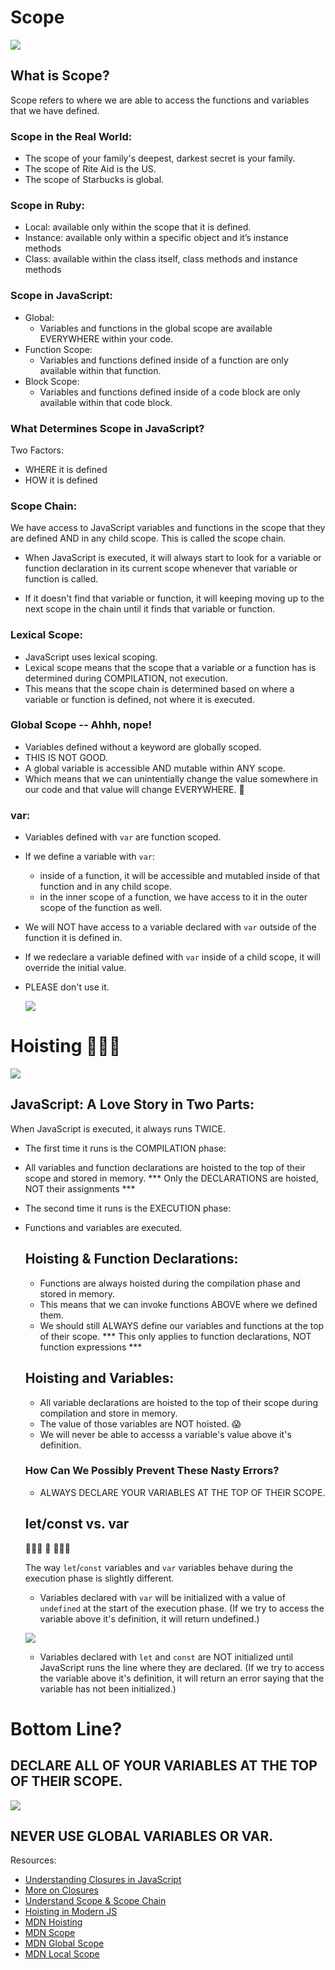 # Scope

  ![](https://media.giphy.com/media/3oGRFn6oi7cg3xKh68/giphy.gif)

  ## What is Scope?
Scope refers to where we are able to access the functions and variables that we have defined.

  ### Scope in the Real World:
  - The scope of your family's deepest, darkest secret is your family.
  - The scope of Rite Aid is the US.
  - The scope of Starbucks is global.
    
 ### Scope in Ruby:
- Local: available only within the scope that it is defined.
- Instance: available only within a specific object and it’s instance methods
- Class: available within the class itself, class methods and instance methods
  
 ### Scope in JavaScript:
- Global:
    - Variables and functions in the global scope are available EVERYWHERE within your code.
- Function Scope:
    - Variables and functions defined inside of a function are only available within that function.
- Block Scope: 
    - Variables and functions defined inside of a code block are only available within that code block.
    
### What Determines Scope in JavaScript?
Two Factors:
- WHERE it is defined
- HOW it is defined

### Scope Chain:
We have access to JavaScript variables and functions in the scope that they are defined AND in any child scope. This is called the scope chain.

- When JavaScript is executed, it will always start to look for a variable or function declaration in its current scope whenever that variable or function is called.

- If it doesn't find that variable or function, it will keeping moving up to the next scope in the chain until it finds that variable or function.

### Lexical Scope:
- JavaScript uses lexical scoping.
- Lexical scope means that the scope that a variable or a function has is determined during COMPILATION, not execution.
- This means that the scope chain is determined based on where a variable or function is defined, not where it is executed. 
    
### Global Scope -- Ahhh, nope! 
- Variables defined without a keyword are globally scoped.
- THIS IS NOT GOOD.
- A global variable is accessible AND mutable within ANY scope.
- Which means that we can unintentially change the value somewhere in our code and that value will change EVERYWHERE. 😬

### var:
- Variables defined with `var` are function scoped.
- If we define a variable with `var`:
    - inside of a function, it will be accessible and mutabled inside of that function and in any child scope.
    - in the inner scope of a function, we have access to it in the outer scope of the function as well. 
- We will NOT have access to a variable declared with `var` outside of the function it is defined in.
- If we redeclare a variable defined with `var` inside of a child scope, it will override the initial value.
- PLEASE don't use it. 

    ![](var.png)

# Hoisting 🙈🙉🙊

  ![](https://media.giphy.com/media/l0G17ZBjOyX7y7wfm/giphy.gif)


## JavaScript: A Love Story in Two Parts:
When JavaScript is executed, it always runs TWICE.
- The first time it runs is the COMPILATION phase:
- All variables and function declarations are hoisted to the top of their scope and stored in memory.
*** Only the DECLARATIONS are hoisted, NOT their assignments ***
- The second time it runs is the EXECUTION phase:
- Functions and variables are executed.

  ## Hoisting & Function Declarations:
    - Functions are always hoisted during the compilation phase and stored in memory.
    - This means that we can invoke functions ABOVE where we defined them.
    - We should still ALWAYS define our variables and functions at the top of their scope.
    *** This only applies to function declarations, NOT function expressions *** 
  
  ## Hoisting and Variables:
    - All variable declarations are hoisted to the top of their scope during compilation and store in memory.
    - The value of those variables are NOT hoisted. 😱
    - We will never be able to accesss a variable's value above it's definition.

  ### How Can We Possibly Prevent These Nasty Errors?
    - ALWAYS DECLARE YOUR VARIABLES AT THE TOP OF THEIR SCOPE.

  ## let/const vs. var
  🔔🔔🔔 🥊 🔔🔔🔔
    
    The way `let`/`const` variables and `var` variables behave during the execution phase is slightly different.
    - Variables declared with `var` will be initialized with a value of `undefined` at the start of the execution phase. (If we try to access the variable above it's definition, it will return undefined.)

    ![](hoist.png)

    - Variables declared with `let` and `const` are NOT initialized until JavaScript runs the line where they are declared. (If we try to access the variable above it's definition, it will return an error saying that the variable has not been initialized.)

# Bottom Line?
  ## DECLARE ALL OF YOUR VARIABLES AT THE TOP OF THEIR SCOPE.
  ![](https://media.giphy.com/media/l396GDVdFycbmiZDG/giphy.gif)
  ## NEVER USE GLOBAL VARIABLES OR VAR.


Resources:
- [Understanding Closures in JavaScript](https://medium.com/@prashantramnyc/javascript-closures-simplified-d0d23fa06ba4)
- [More on Closures](https://blog.bitsrc.io/a-beginners-guide-to-closures-in-javascript-97d372284dda)
- [Understand Scope & Scope Chain](https://blog.bitsrc.io/understanding-scope-and-scope-chain-in-javascript-f6637978cf53)
- [Hoisting in Modern JS](https://blog.bitsrc.io/hoisting-in-modern-javascript-let-const-and-var-b290405adfda)
- [MDN Hoisting](https://developer.mozilla.org/en-US/docs/Glossary/Hoisting)
- [MDN Scope](https://developer.mozilla.org/en-US/docs/Glossary/Scope)
- [MDN Global Scope](https://developer.mozilla.org/en-US/docs/Glossary/Global_scope)
- [MDN Local Scope](https://developer.mozilla.org/en-US/docs/Glossary/Local_scope)
